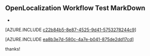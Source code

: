 ## OpenLocalization Workflow Test MarkDown
* 

[AZURE.INCLUDE [c22b84b5-8e87-4525-9d41-5753278244c9](calleeMd1.md)]



[AZURE.INCLUDE [ea8b3e7d-580c-4a7e-b041-875de2dd17cd](calleeMd2.md)]

 
thanks!